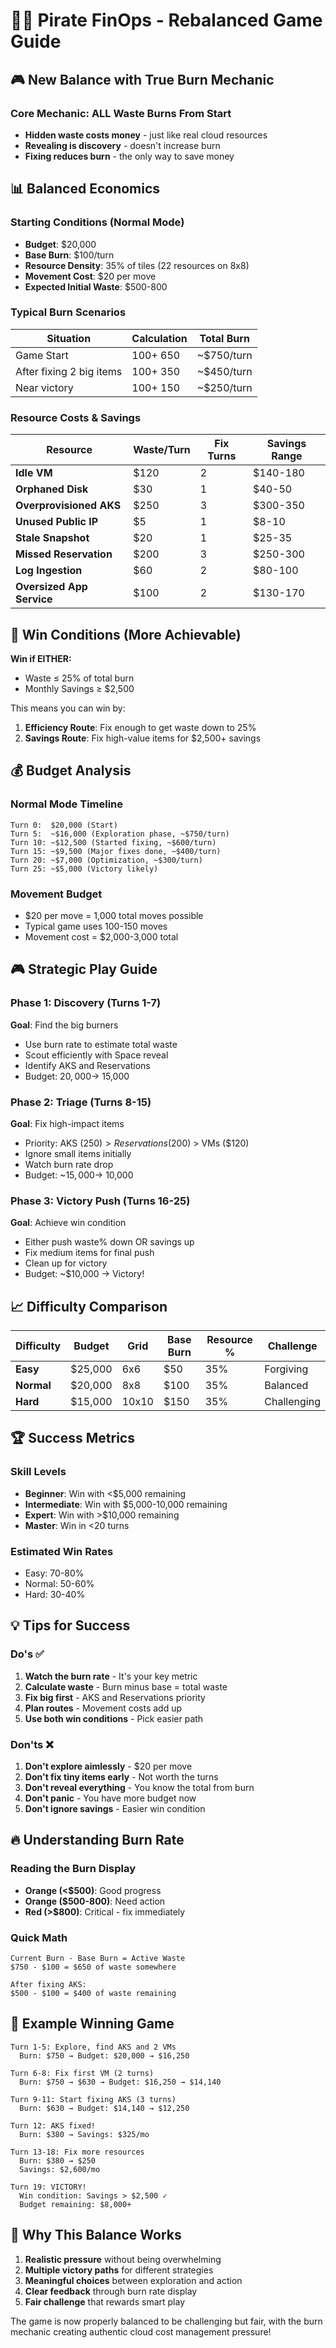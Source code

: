# 🏴‍☠️ Pirate FinOps - Rebalanced Game Guide

## 🎮 New Balance with True Burn Mechanic

### Core Mechanic: ALL Waste Burns From Start
- **Hidden waste costs money** - just like real cloud resources
- **Revealing is discovery** - doesn't increase burn
- **Fixing reduces burn** - the only way to save money

## 📊 Balanced Economics

### Starting Conditions (Normal Mode)
- **Budget**: $20,000
- **Base Burn**: $100/turn
- **Resource Density**: 35% of tiles (22 resources on 8x8)
- **Movement Cost**: $20 per move
- **Expected Initial Waste**: $500-800

### Typical Burn Scenarios
| Situation | Calculation | Total Burn |
|-----------|-------------|------------|
| Game Start | $100 + ~$650 | ~$750/turn |
| After fixing 2 big items | $100 + ~$350 | ~$450/turn |
| Near victory | $100 + ~$150 | ~$250/turn |

### Resource Costs & Savings
| Resource | Waste/Turn | Fix Turns | Savings Range |
|----------|------------|-----------|---------------|
| **Idle VM** | $120 | 2 | $140-180 |
| **Orphaned Disk** | $30 | 1 | $40-50 |
| **Overprovisioned AKS** | $250 | 3 | $300-350 |
| **Unused Public IP** | $5 | 1 | $8-10 |
| **Stale Snapshot** | $20 | 1 | $25-35 |
| **Missed Reservation** | $200 | 3 | $250-300 |
| **Log Ingestion** | $60 | 2 | $80-100 |
| **Oversized App Service** | $100 | 2 | $130-170 |

## 🎯 Win Conditions (More Achievable)

**Win if EITHER:**
- Waste ≤ 25% of total burn
- Monthly Savings ≥ $2,500

This means you can win by:
1. **Efficiency Route**: Fix enough to get waste down to 25%
2. **Savings Route**: Fix high-value items for $2,500+ savings

## 💰 Budget Analysis

### Normal Mode Timeline
```
Turn 0:  $20,000 (Start)
Turn 5:  ~$16,000 (Exploration phase, ~$750/turn)
Turn 10: ~$12,500 (Started fixing, ~$600/turn)
Turn 15: ~$9,500 (Major fixes done, ~$400/turn)
Turn 20: ~$7,000 (Optimization, ~$300/turn)
Turn 25: ~$5,000 (Victory likely)
```

### Movement Budget
- $20 per move = 1,000 total moves possible
- Typical game uses 100-150 moves
- Movement cost = $2,000-3,000 total

## 🎮 Strategic Play Guide

### Phase 1: Discovery (Turns 1-7)
**Goal**: Find the big burners
- Use burn rate to estimate total waste
- Scout efficiently with Space reveal
- Identify AKS and Reservations
- Budget: $20,000 → ~$15,000

### Phase 2: Triage (Turns 8-15)
**Goal**: Fix high-impact items
- Priority: AKS ($250) > Reservations ($200) > VMs ($120)
- Ignore small items initially
- Watch burn rate drop
- Budget: ~$15,000 → ~$10,000

### Phase 3: Victory Push (Turns 16-25)
**Goal**: Achieve win condition
- Either push waste% down OR savings up
- Fix medium items for final push
- Clean up for victory
- Budget: ~$10,000 → Victory!

## 📈 Difficulty Comparison

| Difficulty | Budget | Grid | Base Burn | Resource % | Challenge |
|------------|--------|------|-----------|------------|-----------|
| **Easy** | $25,000 | 6x6 | $50 | 35% | Forgiving |
| **Normal** | $20,000 | 8x8 | $100 | 35% | Balanced |
| **Hard** | $15,000 | 10x10 | $150 | 35% | Challenging |

## 🏆 Success Metrics

### Skill Levels
- **Beginner**: Win with <$5,000 remaining
- **Intermediate**: Win with $5,000-10,000 remaining
- **Expert**: Win with >$10,000 remaining
- **Master**: Win in <20 turns

### Estimated Win Rates
- Easy: 70-80%
- Normal: 50-60%
- Hard: 30-40%

## 💡 Tips for Success

### Do's ✅
1. **Watch the burn rate** - It's your key metric
2. **Calculate waste** - Burn minus base = total waste
3. **Fix big first** - AKS and Reservations priority
4. **Plan routes** - Movement costs add up
5. **Use both win conditions** - Pick easier path

### Don'ts ❌
1. **Don't explore aimlessly** - $20 per move
2. **Don't fix tiny items early** - Not worth the turns
3. **Don't reveal everything** - You know the total from burn
4. **Don't panic** - You have more budget now
5. **Don't ignore savings** - Easier win condition

## 🔥 Understanding Burn Rate

### Reading the Burn Display
- **Orange (<$500)**: Good progress
- **Orange ($500-800)**: Need action
- **Red (>$800)**: Critical - fix immediately

### Quick Math
```
Current Burn - Base Burn = Active Waste
$750 - $100 = $650 of waste somewhere

After fixing AKS:
$500 - $100 = $400 of waste remaining
```

## 🎲 Example Winning Game

```
Turn 1-5: Explore, find AKS and 2 VMs
  Burn: $750 → Budget: $20,000 → $16,250

Turn 6-8: Fix first VM (2 turns)
  Burn: $750 → $630 → Budget: $16,250 → $14,140

Turn 9-11: Start fixing AKS (3 turns)
  Burn: $630 → Budget: $14,140 → $12,250

Turn 12: AKS fixed!
  Burn: $380 → Savings: $325/mo

Turn 13-18: Fix more resources
  Burn: $380 → $250
  Savings: $2,600/mo

Turn 19: VICTORY!
  Win condition: Savings > $2,500 ✓
  Budget remaining: $8,000+
```

## 🚀 Why This Balance Works

1. **Realistic pressure** without being overwhelming
2. **Multiple victory paths** for different strategies
3. **Meaningful choices** between exploration and action
4. **Clear feedback** through burn rate display
5. **Fair challenge** that rewards smart play

The game is now properly balanced to be challenging but fair, with the burn mechanic creating authentic cloud cost management pressure!